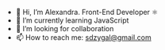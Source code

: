 - 👋 Hi, I’m Alexandra. Front-End Developer ⚛️
- 🌱 I’m currently learning JavaScript
- 💞️ I’m looking for collaboration 
- 📫 How to reach me: sdzygal@gmail.com

<!---
sdzygal/sdzygal is a ✨ special ✨ repository because its `README.md` (this file) appears on your GitHub profile.
You can click the Preview link to take a look at your changes.
--->
